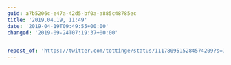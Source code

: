 ```yaml
---
guid: a7b5206c-e47a-42d5-bf0a-a885c48785ec
title: '2019.04.19, 11:49'
date: '2019-04-19T09:49:55+00:00'
changed: '2019-09-24T07:19:37+00:00'


repost_of: 'https://twitter.com/tottinge/status/1117809515284574209?s=19'
---
```


